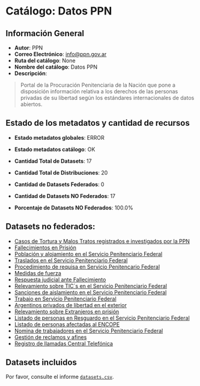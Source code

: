 
# Catálogo: Datos PPN

## Información General

- **Autor**: PPN
- **Correo Electrónico**: info@ppn.gov.ar
- **Ruta del catálogo**: None
- **Nombre del catálogo**: Datos PPN
- **Descripción**:

> Portal de la Procuración Penitenciaria de la Nación que pone a disposición información relativa a los derechos de las personas privadas de su libertad según los estándares internacionales de datos abiertos.

## Estado de los metadatos y cantidad de recursos

- **Estado metadatos globales**: ERROR
- **Estado metadatos catálogo**: OK
- **Cantidad Total de Datasets**: 17
- **Cantidad Total de Distribuciones**: 20

- **Cantidad de Datasets Federados**: 0
- **Cantidad de Datasets NO Federados**: 17
- **Porcentaje de Datasets NO Federados**: 100.0%

## Datasets no federados:

- [Casos de Tortura y Malos Tratos registrados e investigados por la PPN](www.ppn.gov.ar)
- [Fallecimientos en Prisión](www.ppn.gov.ar)
- [Población y alojamiento en el Servicio Penitenciario Federal](http://181.209.63.46/dataset/base-de-datos-de-poblacion-y-alojamiento-en-el-spf)
- [Traslados en el Servicio Penitenciario Federal](https://www.ppn.gov.ar)
- [Procedimiento de requisa en Servicio Penitencario Federal](www.ppn.gov.ar)
- [Medidas de fuerza](www.ppn.gov.ar)
- [Respuesta judicial ante Fallecimiento](www.ppn.gov.ar)
- [Relevamiento sobre TIC´s en el Servicio Penitenciario Federal](www.ppn.gov.ar)
- [Sanciones de aislamiento en el Servicio Penitenciario Federal](www.ppn.gov.ar)
- [Trabajo en Servicio Penitenciario Federal](www.ppn.gov.ar)
- [Argentinos privados de libertad en el exterior](www.ppn.gov.ar)
- [Relevamiento sobre Extranjeros en prisión](www.ppn.gov.ar)
- [Listado de personas en Resguardo en el Servicio Penitenciario Federal](www.ppn.gov.ar)
- [Listado de personas afectadas al ENCOPE](www.ppn.gov.ar)
- [Nomina de trabajadores en el Servicio Penitenciario Federal](www.ppn.gov.ar)
- [Gestión de reclamos y afines](http://181.209.63.46/dataset/gestion-de-reclamos-y-afines)
- [Registro de llamadas Central Telefónica](http://181.209.63.46/dataset/registro-de-llamadas-central-telefonica)

## Datasets incluidos

Por favor, consulte el informe [`datasets.csv`](datasets.csv).
